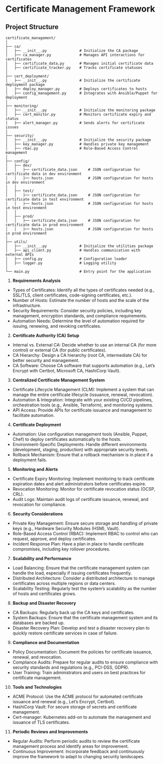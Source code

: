 # Certificate Management Framework

## Project Structure

```plaintext
certificate_management/
│
├── ca/
│   ├── __init__.py               # Initialize the CA package
│   ├── ca_manager.py             # Manages API interactions for certificates
│   ├── certificate_data.py       # Manages initial certificate data
│   ├── certificate_tracker.py    # Tracks certificate statuses
│
├── cert_deployment/
│   ├── __init__.py               # Initialize the certificate deployment package
│   ├── deploy_manager.py         # Deploys certificates to hosts
│   ├── config_management.py      # Integrates with Ansible/Puppet for deployment
│
├── monitoring/
│   ├── __init__.py               # Initialize the monitoring package
│   ├── cert_monitor.py           # Monitors certificate expiry and status
│   ├── alert_manager.py          # Sends alerts for certificate issues
│
├── security/
│   ├── __init__.py               # Initialize the security package
│   ├── key_manager.py            # Handles private key management
│   ├── rbac.py                   # Role-Based Access Control management
│
├── config/
│   ├── dev/
│   │   ├── certificate_data.json     # JSON configuration for certificate data in dev environment
│   │   ├── hosts.json                # JSON configuration for hosts in dev environment
│   │
│   ├── test/
│   │   ├── certificate_data.json     # JSON configuration for certificate data in test environment
│   │   ├── hosts.json                # JSON configuration for hosts in test environment
│   │
│   ├── prod/
│   │   ├── certificate_data.json     # JSON configuration for certificate data in prod environment
│   │   ├── hosts.json                # JSON configuration for hosts in prod environment 
│
├── utils/
│   ├── __init__.py               # Initialize the utilities package
│   ├── api_client.py             # Handles communication with external APIs
│   ├── config.py                 # Configuration loader
│   ├── logger.py                 # Logging utility
│
└── main.py                       # Entry point for the application
```

1. **Requirements Analysis**

* Types of Certificates: Identify all the types of certificates needed (e.g., SSL/TLS, client certificates, code-signing certificates, etc.).
* Number of Hosts: Estimate the number of hosts and the scale of the infrastructure.
* Security Requirements: Consider security policies, including key management, encryption standards, and compliance requirements.
* Automation Needs: Determine the level of automation required for issuing, renewing, and revoking certificates.

2. **Certificate Authority (CA) Setup**

* Internal vs. External CA: Decide whether to use an internal CA (for more control) or external CA (for public certificates).
* CA Hierarchy: Design a CA hierarchy (root CA, intermediate CA) for better security and management.
* CA Software: Choose CA software that supports automation (e.g., Let’s Encrypt with Certbot, Microsoft CA, HashiCorp Vault).

3. **Centralized Certificate Management System**

* Certificate Lifecycle Management (CLM): Implement a system that can manage the entire certificate lifecycle (issuance, renewal, revocation).
* Automation & Integration: Integrate with your existing CI/CD pipelines, orchestration tools (e.g., Ansible, Terraform), and monitoring systems.
* API Access: Provide APIs for certificate issuance and management to facilitate automation.

4. **Certificate Deployment**

* Automation: Use configuration management tools (Ansible, Puppet, Chef) to deploy certificates automatically to the hosts.
* Environment-Specific Deployments: Handle different environments (development, staging, production) with appropriate security levels.
* Rollback Mechanism: Ensure that a rollback mechanism is in place if a deployment fails.

5. **Monitoring and Alerts**

* Certificate Expiry Monitoring: Implement monitoring to track certificate expiration dates and alert administrators before certificates expire.
* Revocation Monitoring: Monitor for certificate revocation status (OCSP, CRL).
* Audit Logs: Maintain audit logs of certificate issuance, renewal, and revocation for compliance.

6. **Security Considerations**

* Private Key Management: Ensure secure storage and handling of private keys (e.g., Hardware Security Modules (HSM), Vault).
* Role-Based Access Control (RBAC): Implement RBAC to control who can request, approve, and deploy certificates.
* Incident Response Plan: Have a plan in place to handle certificate compromises, including key rollover procedures.

7. **Scalability and Performance**

* Load Balancing: Ensure that the certificate management system can handle the load, especially if issuing certificates frequently.
* Distributed Architecture: Consider a distributed architecture to manage certificates across multiple regions or data centers.
* Scalability Testing: Regularly test the system’s scalability as the number of hosts and certificates grows.

8. **Backup and Disaster Recovery**

* CA Backups: Regularly back up the CA keys and certificates.
* System Backups: Ensure that the certificate management system and its databases are backed up.
* Disaster Recovery Plan: Develop and test a disaster recovery plan to quickly restore certificate services in case of failure.

9. **Compliance and Documentation**

* Policy Documentation: Document the policies for certificate issuance, renewal, and revocation.
* Compliance Audits: Prepare for regular audits to ensure compliance with security standards and regulations (e.g., PCI-DSS, GDPR).
* User Training: Train administrators and users on best practices for certificate management.

10. **Tools and Technologies**

* ACME Protocol: Use the ACME protocol for automated certificate issuance and renewal (e.g., Let’s Encrypt, Certbot).
* HashiCorp Vault: For secure storage of secrets and certificate management.
* Cert-manager: Kubernetes add-on to automate the management and issuance of TLS certificates.

11. **Periodic Reviews and Improvements**

* Regular Audits: Perform periodic audits to review the certificate management process and identify areas for improvement.
* Continuous Improvement: Incorporate feedback and continuously improve the framework to adapt to changing security landscapes.
